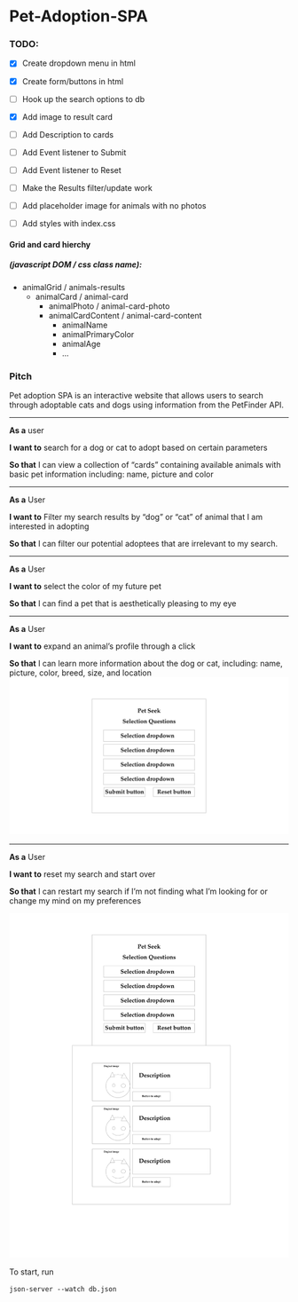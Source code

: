 # Pet-Adoption-SPA


### TODO:
- [x] Create dropdown menu in html
- [x] Create form/buttons in html
- [ ] Hook up the search options to db
- [x] Add image to result card
- [ ] Add Description to cards
- [ ] Add Event listener to Submit
- [ ] Add Event listener to Reset
- [ ] Make the Results filter/update work
- [ ] Add placeholder image for animals with no photos
- [ ] Add styles with index.css


#### Grid and card hierchy
##### (javascript DOM / css class name): 
- animalGrid / animals-results
  - animalCard / animal-card
    - animalPhoto / animal-card-photo
    - animalCardContent / animal-card-content
      - animalName 
      - animalPrimaryColor 
      - animalAge
      - ... 



### Pitch

Pet adoption SPA is an interactive website that allows users to search through adoptable cats and dogs using information from the PetFinder API.

---

**As a** user 

**I want to** search for a dog or cat to adopt based on certain parameters

**So that** I can view a collection of  “cards” containing available animals with basic pet information including: name, picture and color

---

**As a** User

**I want to** Filter my search results by “dog” or “cat” of animal that I am interested in adopting

**So that** I can filter our potential adoptees that are irrelevant to my search.

---

**As a** User

**I want to** select the color of my future pet

**So that** I can find a pet that is aesthetically pleasing to my eye

---

**As a** User

**I want to** expand an animal’s profile through a click

**So that** I can learn more information about the dog or cat, including: name, picture, color,  breed, size, and location
![Alt text](./assets/wireframe/Search.png)

---

**As a** User

**I want to** reset my search and start over

**So that** I can restart my search if I’m not finding what I’m looking for or change my mind on my preferences

![Alt text](./assets/wireframe/Results.png)


To start, run 
``` 
json-server --watch db.json 
```



